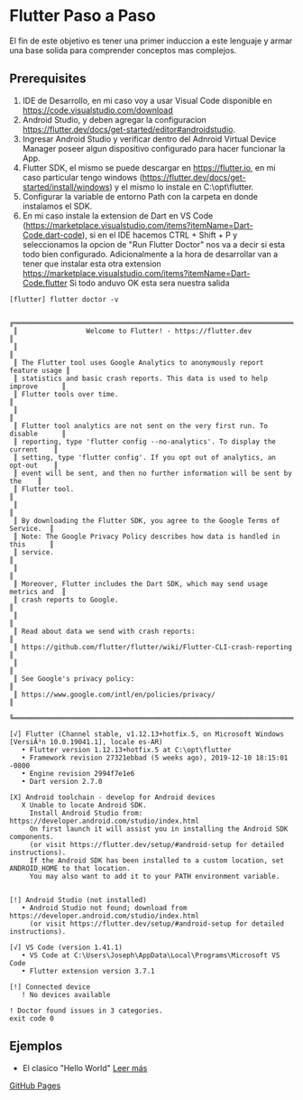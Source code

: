 # Flutter Paso a Paso
El fin de este objetivo es tener una primer induccion a este lenguaje y armar una base solida para comprender conceptos mas complejos.

## Prerequisites

1. IDE de Desarrollo, en mi caso voy a usar Visual Code disponible en https://code.visualstudio.com/download 
2. Android Studio, y deben agregar la configuracion https://flutter.dev/docs/get-started/editor#androidstudio.
3. Ingresar Android Studio y verificar dentro del Adnroid Virtual Device Manager poseer algun dispositivo configurado para hacer funcionar la App.
4. Flutter SDK, el mismo se puede descargar en https://flutter.io, en mi caso particular tengo windows (https://flutter.dev/docs/get-started/install/windows) y el mismo lo instale en C:\opt\flutter.
5. Configurar la variable de entorno Path con la carpeta en donde instalamos el SDK.
6. En mi caso instale la extension de Dart en VS Code (https://marketplace.visualstudio.com/items?itemName=Dart-Code.dart-code), si en el IDE hacemos CTRL + Shift + P y seleccionamos la opcion de "Run Flutter Doctor" nos va a decir si esta todo bien configurado. Adicionalmente a la hora de desarrollar van a tener que instalar esta otra extension https://marketplace.visualstudio.com/items?itemName=Dart-Code.flutter 
Si todo anduvo OK esta sera nuestra salida
 ```
[flutter] flutter doctor -v

  ╔════════════════════════════════════════════════════════════════════════════╗
  ║                 Welcome to Flutter! - https://flutter.dev                  ║
  ║                                                                            ║
  ║ The Flutter tool uses Google Analytics to anonymously report feature usage ║
  ║ statistics and basic crash reports. This data is used to help improve      ║
  ║ Flutter tools over time.                                                   ║
  ║                                                                            ║
  ║ Flutter tool analytics are not sent on the very first run. To disable      ║
  ║ reporting, type 'flutter config --no-analytics'. To display the current    ║
  ║ setting, type 'flutter config'. If you opt out of analytics, an opt-out    ║
  ║ event will be sent, and then no further information will be sent by the    ║
  ║ Flutter tool.                                                              ║
  ║                                                                            ║
  ║ By downloading the Flutter SDK, you agree to the Google Terms of Service.  ║
  ║ Note: The Google Privacy Policy describes how data is handled in this      ║
  ║ service.                                                                   ║
  ║                                                                            ║
  ║ Moreover, Flutter includes the Dart SDK, which may send usage metrics and  ║
  ║ crash reports to Google.                                                   ║
  ║                                                                            ║
  ║ Read about data we send with crash reports:                                ║
  ║ https://github.com/flutter/flutter/wiki/Flutter-CLI-crash-reporting        ║
  ║                                                                            ║
  ║ See Google's privacy policy:                                               ║
  ║ https://www.google.com/intl/en/policies/privacy/                           ║
  ╚════════════════════════════════════════════════════════════════════════════╝

[√] Flutter (Channel stable, v1.12.13+hotfix.5, on Microsoft Windows [VersiÃ³n 10.0.19041.1], locale es-AR)
    • Flutter version 1.12.13+hotfix.5 at C:\opt\flutter
    • Framework revision 27321ebbad (5 weeks ago), 2019-12-10 18:15:01 -0800
    • Engine revision 2994f7e1e6
    • Dart version 2.7.0

[X] Android toolchain - develop for Android devices
    X Unable to locate Android SDK.
      Install Android Studio from: https://developer.android.com/studio/index.html
      On first launch it will assist you in installing the Android SDK components.
      (or visit https://flutter.dev/setup/#android-setup for detailed instructions).
      If the Android SDK has been installed to a custom location, set ANDROID_HOME to that location.
      You may also want to add it to your PATH environment variable.


[!] Android Studio (not installed)
    • Android Studio not found; download from https://developer.android.com/studio/index.html
      (or visit https://flutter.dev/setup/#android-setup for detailed instructions).

[√] VS Code (version 1.41.1)
    • VS Code at C:\Users\Joseph\AppData\Local\Programs\Microsoft VS Code
    • Flutter extension version 3.7.1

[!] Connected device
    ! No devices available

! Doctor found issues in 3 categories.
exit code 0
```

## Ejemplos
- El clasico "Hello World"  [Leer más](test01/README.md)



 [GitHub Pages](https://pages.github.com/)